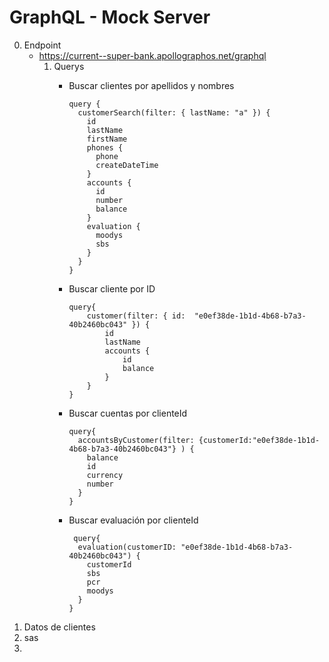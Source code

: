 # GraphQL - Mock Server
0. Endpoint
    * https://current--super-bank.apollographos.net/graphql
      1. Querys
          * Buscar clientes por apellidos y nombres
              ```
              query {
                customerSearch(filter: { lastName: "a" }) {
                  id
                  lastName
                  firstName
                  phones {
                    phone
                    createDateTime
                  }
                  accounts {
                    id
                    number
                    balance
                  }
                  evaluation {
                    moodys
                    sbs
                  }
                }
              }
              ```
         * Buscar cliente por ID
              ```
              query{
                  customer(filter: { id:  "e0ef38de-1b1d-4b68-b7a3-40b2460bc043" }) {
                      id
                      lastName
                      accounts {
                          id
                          balance
                      }
                  }
              }
              ```

         * Buscar cuentas por clienteId
              ```
              query{
                accountsByCustomer(filter: {customerId:"e0ef38de-1b1d-4b68-b7a3-40b2460bc043"} ) {
                  balance
                  id
                  currency
                  number
                }
              }
              ```
        
         * Buscar evaluación por clienteId
              ```
               query{
                evaluation(customerID: "e0ef38de-1b1d-4b68-b7a3-40b2460bc043") {
                  customerId
                  sbs
                  pcr
                  moodys
                }
              }
              ```
2. Datos de clientes
3. sas
4. 

